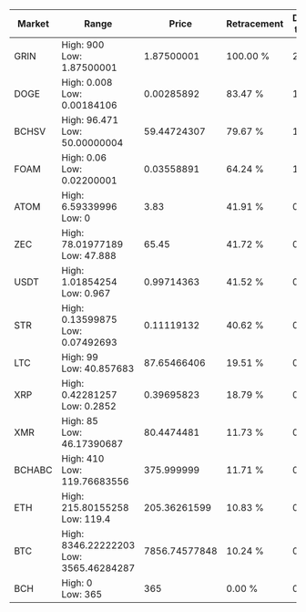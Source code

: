 | Market | Range | Price| Retracement | Doubles to 50% |
| --- | --- | --- | --- | --- |
| GRIN | High: 900<br />Low: 1.87500001 | 1.87500001 | 100.00 % | 240.50 |
| DOGE | High: 0.008<br />Low: 0.00184106 | 0.00285892 | 83.47 % | 1.72 |
| BCHSV | High: 96.471<br />Low: 50.00000004 | 59.44724307 | 79.67 % | 1.23 |
| FOAM | High: 0.06<br />Low: 0.02200001 | 0.03558891 | 64.24 % | 1.15 |
| ATOM | High: 6.59339996<br />Low: 0 | 3.83 | 41.91 % | 0.00 |
| ZEC | High: 78.01977189<br />Low: 47.888 | 65.45 | 41.72 % | 0.00 |
| USDT | High: 1.01854254<br />Low: 0.967 | 0.99714363 | 41.52 % | 0.00 |
| STR | High: 0.13599875<br />Low: 0.07492693 | 0.11119132 | 40.62 % | 0.00 |
| LTC | High: 99<br />Low: 40.857683 | 87.65466406 | 19.51 % | 0.00 |
| XRP | High: 0.42281257<br />Low: 0.2852 | 0.39695823 | 18.79 % | 0.00 |
| XMR | High: 85<br />Low: 46.17390687 | 80.4474481 | 11.73 % | 0.00 |
| BCHABC | High: 410<br />Low: 119.76683556 | 375.999999 | 11.71 % | 0.00 |
| ETH | High: 215.80155258<br />Low: 119.4 | 205.36261599 | 10.83 % | 0.00 |
| BTC | High: 8346.22222203<br />Low: 3565.46284287 | 7856.74577848 | 10.24 % | 0.00 |
| BCH | High: 0<br />Low: 365 | 365 | 0.00 % | 0.00 |
